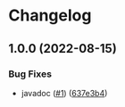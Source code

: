 # Changelog

## 1.0.0 (2022-08-15)


### Bug Fixes

* javadoc ([#1](https://github.com/open-feature/java-sdk-contrib/issues/1)) ([637e3b4](https://github.com/open-feature/java-sdk-contrib/commit/637e3b41b3b73aa11b7ea51b555d6952b51eb60e))
